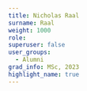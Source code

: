 ```yaml
---
title: Nicholas Raal
surname: Raal
weight: 1000
role:
superuser: false
user_groups:
  - Alumni
grad_info: MSc, 2023
highlight_name: true
---
```

